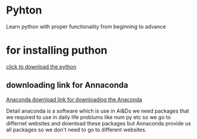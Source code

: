 # Pyhton
Learn python with proper functionality from beginning to advance
# for installing puthon 
[click to download the python](https://www.python.org/downloads/)

## downloading link for Annaconda
[Anaconda download link for downloading the Anaconda](https://www.anaconda.com/download)

Detail anaconda is a software which is use in Ai&Ds we need packages that we required to use in daily life problums like num py etc so we go to differnet websites and download these packages but Annaconda provide us all packages so we don't need to go to different websites.


